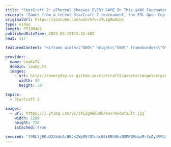 ```yaml
---
title: "StarCraft 2: uThermal Cheeses EVERY GAME In This $400 Tournament!"
excerpt: "Games from a recent StarCraft 2 tournament, the ESL Open Cup Europe, where @uThermal decides to cheese every game.  Support my work: https://patreon.com/lowkotv Lowko Merch: https://lowko.shop  My YouTube channels: @LowkoTV​ @MoreLowko @LowkoClips  Twitch livestream: https://twitch.tv/lowkotv Live most"
originalUrl: https://youtube.com/watch?v=JYL2gRwOubk
type: video
length: PT33M46S
publishedDateTime: 2023-03-15T12:32:48Z
heat: 117

featuredContent: "<iframe width=\"800\" height=\"500\" frameborder=\"0\" src=\"https://www.youtube.com/embed/JYL2gRwOubk\" allow=\"accelerometer; autoplay; encrypted-media; gyroscope; picture-in-picture\" allowfullscreen></iframe>"

provider:
  name: LowkoTV
  domain: lowko.tv
  images:
    - url: https://everyday-cc.github.io/starcraft2/assets/images/organizations/lowko.tv-50x50.jpg
      width: 50
      height: 50

topics:
  - StarCraft 2

images:
  - url: https://i.ytimg.com/vi/JYL2gRwOubk/maxresdefault.jpg
    width: 1280
    height: 720
    isCached: true

secured: "f9RLljRGdU2XkWnAsNRJxZWpM8fNYnhc03iRRk0hs00M8QPmboMrXyAy3V9U37LnQlDViF2J5wIXdIEg8ryEfWANY+Eij8ZJ2cQT036cA+fSc0mwFSkeidUcEKqUePEl8Xa0pMhw8mGgi5nUG2shGt7YruzTJYUzfLIIsMyJ4eG8UXejpSRE2yenI5DeLTKi/mjwXqCbmyMDKfMm2LBotwK0h9dRoIKfuKggyTdl63JIaYWLbVPbxiibg5UZWzz/G0AseR/L64jCGCMEwNjJZQQvJ4qDzNFdxXngXe6ueXgG0kuJj3QR3ykP5LfujshSg3tu7XKi0XMS4MxP28YLnFtQ5dEbF3kbtgLoq+Sba4HS3/FUXxVzClry7hig2MYHO5TK+xAGznU90OqsxszEp1HaVyeH5jRXqvWE1r+omYkQQNAnNgB4o3CF3gXtLsze;qkkul6OM5jWPMbFDe6SwxQ=="
---
```


